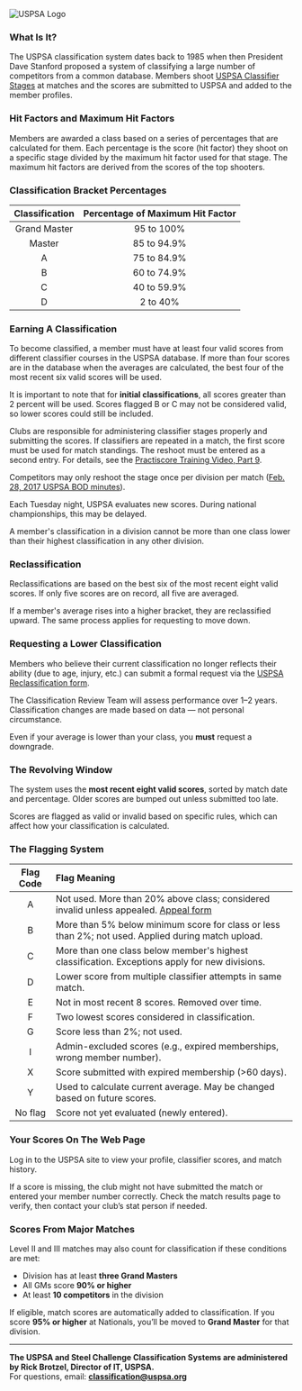 ![USPSA Logo](https://imagedelivery.net/9FN6kemETdb-O_PZO9NFPw/44d78d30-bf2d-4321-ae12-c82ec8b3aa00/LogoSmall)

### What Is It?

The USPSA classification system dates back to 1985 when then President Dave Stanford proposed a system of classifying a large number of competitors from a common database. Members shoot [USPSA Classifier Stages](https://uspsa.org/classifiers) at matches and the scores are submitted to USPSA and added to the member profiles.

### Hit Factors and Maximum Hit Factors

Members are awarded a class based on a series of percentages that are calculated for them. Each percentage is the score (hit factor) they shoot on a specific stage divided by the maximum hit factor used for that stage. The maximum hit factors are derived from the scores of the top shooters.

### Classification Bracket Percentages

| Classification | Percentage of Maximum Hit Factor |
|:--------------:|:-------------------------------:|
| Grand Master   | 95 to 100%                      |
| Master         | 85 to 94.9%                     |
| A              | 75 to 84.9%                     |
| B              | 60 to 74.9%                     |
| C              | 40 to 59.9%                     |
| D              | 2 to 40%                        |

### Earning A Classification

To become classified, a member must have at least four valid scores from different classifier courses in the USPSA database. If more than four scores are in the database when the averages are calculated, the best four of the most recent six valid scores will be used.

It is important to note that for **initial classifications**, all scores greater than 2 percent will be used. Scores flagged B or C may not be considered valid, so lower scores could still be included.

Clubs are responsible for administering classifier stages properly and submitting the scores. If classifiers are repeated in a match, the first score must be used for match standings. The reshoot must be entered as a second entry. For details, see the [Practiscore Training Video, Part 9](https://uspsa.org/practiscore/).

Competitors may only reshoot the stage once per division per match ([Feb. 28, 2017 USPSA BOD minutes](https://uspsa.org/bod_minutes)).

Each Tuesday night, USPSA evaluates new scores. During national championships, this may be delayed.

A member's classification in a division cannot be more than one class lower than their highest classification in any other division.

### Reclassification

Reclassifications are based on the best six of the most recent eight valid scores. If only five scores are on record, all five are averaged.

If a member's average rises into a higher bracket, they are reclassified upward. The same process applies for requesting to move down.

### Requesting a Lower Classification

Members who believe their current classification no longer reflects their ability (due to age, injury, etc.) can submit a formal request via the [USPSA Reclassification form](https://uspsa.org/reclassification).

The Classification Review Team will assess performance over 1–2 years. Classification changes are made based on data — not personal circumstance.

Even if your average is lower than your class, you **must** request a downgrade.

### The Revolving Window

The system uses the **most recent eight valid scores**, sorted by match date and percentage. Older scores are bumped out unless submitted too late.

Scores are flagged as valid or invalid based on specific rules, which can affect how your classification is calculated.

### The Flagging System

| Flag Code | Flag Meaning |
|:---------:|:-------------|
| A | Not used. More than 20% above class; considered invalid unless appealed. [Appeal form](https://uspsa.org/flags) |
| B | More than 5% below minimum score for class or less than 2%; not used. Applied during match upload. |
| C | More than one class below member's highest classification. Exceptions apply for new divisions. |
| D | Lower score from multiple classifier attempts in same match. |
| E | Not in most recent 8 scores. Removed over time. |
| F | Two lowest scores considered in classification. |
| G | Score less than 2%; not used. |
| I | Admin-excluded scores (e.g., expired memberships, wrong member number). |
| X | Score submitted with expired membership (>60 days). |
| Y | Used to calculate current average. May be changed based on future scores. |
| No flag | Score not yet evaluated (newly entered). |

### Your Scores On The Web Page

Log in to the USPSA site to view your profile, classifier scores, and match history.

If a score is missing, the club might not have submitted the match or entered your member number correctly. Check the match results page to verify, then contact your club’s stat person if needed.

### Scores From Major Matches

Level II and III matches may also count for classification if these conditions are met:

- Division has at least **three Grand Masters**
- All GMs score **90% or higher**
- At least **10 competitors** in the division

If eligible, match scores are automatically added to classification. If you score **95% or higher** at Nationals, you’ll be moved to **Grand Master** for that division.

---

**The USPSA and Steel Challenge Classification Systems are administered by Rick Brotzel, Director of IT, USPSA.**  
For questions, email: **classification@uspsa.org**